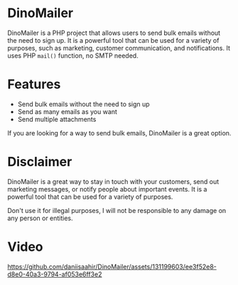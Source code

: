 # DinoMailer




DinoMailer is a PHP project that allows users to send bulk emails without the need to sign up. It is a powerful tool that can be used for a variety of purposes, such as marketing, customer communication, and notifications. It uses PHP `mail()` function, no SMTP needed.

# Features

* Send bulk emails without the need to sign up
* Send as many emails as you want
* Send multiple attachments



If you are looking for a way to send bulk emails, DinoMailer is a great option.






# Disclaimer

DinoMailer is a great way to stay in touch with your customers, send out marketing messages, or notify people about important events. It is a powerful tool that can be used for a variety of purposes.


Don't use it for illegal purposes, I will not be responsible to any damage on any person or entities.









# Video



https://github.com/daniisaahir/DinoMailer/assets/131199603/ee3f52e8-d8e0-40a3-9794-af053e6ff3e2






